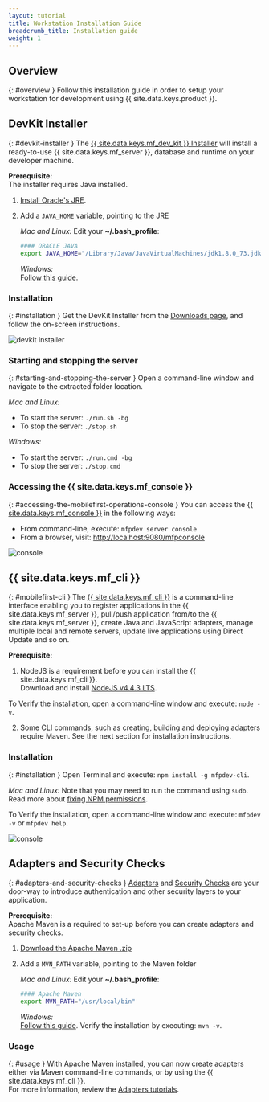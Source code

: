 ```yaml
---
layout: tutorial
title: Workstation Installation Guide
breadcrumb_title: Installation guide
weight: 1
---
```

<!-- NLS_CHARSET=UTF-8 -->
## Overview
{: #overview }
Follow this installation guide in order to setup your workstation for development using {{ site.data.keys.product }}.

## DevKit Installer
{: #devkit-installer }
The [{{ site.data.keys.mf_dev_kit }} Installer]({{site.baseurl}}/tutorials/en/foundation/8.0/installation-configuration/development/mobilefirst) will install a ready-to-use {{ site.data.keys.mf_server }}, database and runtime on your developer machine.  

**Prerequisite:**  
The installer requires Java installed.

1. [Install Oracle's JRE](http://www.oracle.com/technetwork/java/javase/downloads/jre8-downloads-2133155.html).
    
2. Add a `JAVA_HOME` variable, pointing to the JRE

    *Mac and Linux:* Edit your **~/.bash_profile**:
    
    ```bash
    #### ORACLE JAVA
    export JAVA_HOME="/Library/Java/JavaVirtualMachines/jdk1.8.0_73.jdk/Contents/Home"
    ```
    
    *Windows:*  
    [Follow this guide](https://confluence.atlassian.com/doc/setting-the-java_home-variable-in-windows-8895.html).

### Installation
{: #installation }
Get the DevKit Installer from the [Downloads page]({{site.baseurl}}/downloads/), and follow the on-screen instructions.

![devkit installer](devkit-installer.png)

### Starting and stopping the server
{: #starting-and-stopping-the-server }
Open a command-line window and navigate to the extracted folder location.

*Mac and Linux:*  

* To start the server: `./run.sh -bg`
* To stop the server: `./stop.sh`

*Windows:*  

* To start the server: `./run.cmd -bg`
* To stop the server: `./stop.cmd`

### Accessing the {{ site.data.keys.mf_console }}
{: #accessing-the-mobilefirst-operations-console }
You can access the [{{ site.data.keys.mf_console }}]({{site.baseurl}}/tutorials/en/foundation/8.0/product-overview/components/console/) in the following ways:

* From command-line, execute: `mfpdev server console`
* From a browser, visit: [http://localhost:9080/mfpconsole](http://localhost:9080/mfpconsole)

![console]({{site.baseurl}}/tutorials/en/foundation/8.0/product-overview/components/console/dashboard.png)

## {{ site.data.keys.mf_cli }}
{: #mobilefirst-cli }
The [{{ site.data.keys.mf_cli }}]({{site.baseurl}}/tutorials/en/foundation/8.0/application-development/using-mobilefirst-cli-to-manage-mobilefirst-artifacts) is a command-line interface enabling you to register applications in the {{ site.data.keys.mf_server }}, pull/push application from/to the {{ site.data.keys.mf_server }}, create Java and JavaScript adapters, manage multiple local and remote servers, update live applications using Direct Update and so on.

**Prerequisite:**  
1. NodeJS is a requirement before you can install the {{ site.data.keys.mf_cli }}.  
 Download and install [NodeJS v4.4.3 LTS](https://nodejs.org/en/).

 To Verify the installation, open a command-line window and execute: `node -v`.

2. Some CLI commands, such as creating, building and deploying adapters require Maven. See the next section for installation instructions.

### Installation
{: #installation }
Open Terminal and execute: `npm install -g mfpdev-cli`.  

*Mac and Linux:* Note that you may need to run the command using `sudo`.  
Read more about [fixing NPM permissions](https://docs.npmjs.com/getting-started/fixing-npm-permissions).
    
To Verify the installation, open a command-line window and execute: `mfpdev -v` or `mfpdev help`.

![console](mfpdev-cli.png)

## Adapters and Security Checks
{: #adapters-and-security-checks }
[Adapters]({{site.baseurl}}/tutorials/en/foundation/8.0/adapters) and [Security Checks]({{site.baseurl}}/tutorials/en/foundation/8.0/authentication-and-security) are your door-way to introduce authentication and other security layers to your application.

**Prerequisite:**  
Apache Maven is a required to set-up before you can create adapters and security checks.  
    
1. [Download the Apache Maven .zip](https://maven.apache.org/download.cgi)
2. Add a `MVN_PATH` variable, pointing to the Maven folder
    
    *Mac and Linux:* Edit your **~/.bash_profile**:
    
    ```bash
    #### Apache Maven
    export MVN_PATH="/usr/local/bin"
    ```

    *Windows:*  
    [Follow this guide](http://crunchify.com/how-to-setupinstall-maven-classpath-variable-on-windows-7/).
Verify the installation by executing: `mvn -v`.

### Usage
{: #usage }
With Apache Maven installed, you can now create adapters either via Maven command-line commands, or by using the {{ site.data.keys.mf_cli }}.  
For more information, review the [Adapters tutorials]({{site.baseurl}}/tutorials/en/foundation/8.0/adapters).

